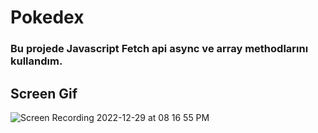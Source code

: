 # Pokedex
### Bu projede Javascript Fetch api async ve array methodlarını kullandım.
## Screen Gif

![Screen Recording 2022-12-29 at 08 16 55 PM](https://user-images.githubusercontent.com/114514678/209987250-2cdc32e8-4cb0-436d-ab9c-1ad4cb5ead1d.gif)
